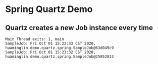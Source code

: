 # Spring Quartz Demo

## Quartz creates a new Job instance every time

```
Main Thread exits: 1, main
SampleJob: Fri Oct 01 15:22:33 CST 2020, huaminglin.demo.quartz.spring.SampleJob@63d049c9
SampleJob: Fri Oct 01 15:23:32 CST 2020, huaminglin.demo.quartz.spring.SampleJob@25852833
```
